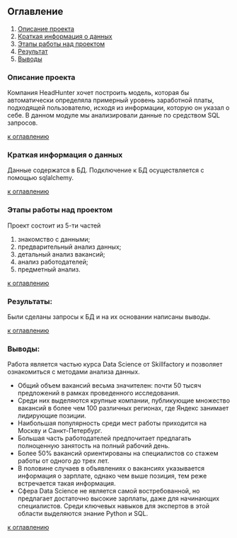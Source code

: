 ## Оглавление  
1. [Описание проекта](#описание-проекта)   
2. [Краткая информация о данных](#краткая-информация-о-данных)  
3. [Этапы работы над проектом](#этапы-работы-над-проектом)  
4. [Результат](#результат)    
5. [Выводы](#выводы) 

### Описание проекта    
Компания HeadHunter хочет построить модель, которая бы автоматически определяла примерный уровень заработной платы, подходящей пользователю, исходя из информации, которую он указал о себе. В данном модуле мы анализировали данные по средством SQL запросов. 

[к оглавлению](#оглавление)

### Краткая информация о данных
Данные содержатся в БД. Подключение к БД осуществляется с помощью sqlalchemy. 

[к оглавлению](#оглавление)


### Этапы работы над проектом 
Проект состоит из 5-ти частей
1. знакомство с данными;
2. предварительный анализ данных;
3. детальный анализ вакансий;
4. анализ работодателей;
5. предметный анализ.

[к оглавлению](#оглавление)


### Результаты:  
Были сделаны запросы к БД и на их основании написаны выводы. 

[к оглавлению](#оглавление)


### Выводы:  
Работа является частью курса Data Science от Skillfactory и позволяет ознакомиться с методами анализа данных. 

* Общий объем вакансий весьма значителен: почти 50 тысяч предложений в рамках проведенного исследования.
* Среди них выделяются крупные компании, публикующие множество вакансий в более чем 100 различных регионах, где Яндекс занимает лидирующие позиции.
* Наибольшая популярность среди мест работы приходится на Москву и Санкт-Петербург.
* Большая часть работодателей предпочитает предлагать полноценную занятость на полный рабочий день. 
* Более 50% вакансий ориентированы на специалистов со стажем работы от одного до трех лет.
* В половине случаев в объявлениях о вакансиях указывается информация о зарплате, однако чем выше позиция, тем реже встречается такая информация.
* Сфера Data Science не является самой востребованной, но предлагает достаточно высокие зарплаты, даже для начинающих специалистов. Среди ключевых навыков для экспертов в этой области выделяются знание Python и SQL.
  
[к оглавлению](#оглавление)
